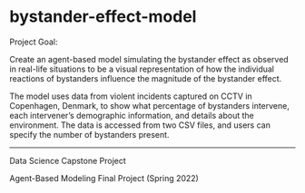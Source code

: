 # bystander-effect-model

Project Goal: 

Create an agent-based model simulating the bystander effect as observed in real-life situations to be a visual representation of how the individual reactions of bystanders influence the magnitude of the bystander effect.

The model uses data from violent incidents captured on CCTV in Copenhagen, Denmark, to show what percentage of bystanders intervene, each intervener’s demographic information, and details about the environment. The data is accessed from two CSV files, and users can specify the number of bystanders present. 


<!--Key Patterns: 

  1. a decrease in interveners as the number of bystanders increases
  2. an increased likelihood of intervention if the bystander has a social relationship with a conflict party member
  3. an increased likelihood of intervention if the bystander is a man
  4. an increased likelihood of escalatory intervention if the bystander is a man
  5. an increased likelihood of intervention if the bystander is within close spatial proximity of the event
  -->



***
Data Science Capstone Project 

Agent-Based Modeling Final Project (Spring 2022)
